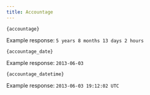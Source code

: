 ```yaml
---
title: Accountage
---
```


`{accountage}`

Example response: `5 years 8 months 13 days 2 hours`

`{accountage_date}`

Example response: `2013-06-03`

`{accountage_datetime}`

Example response: `2013-06-03 19:12:02 UTC`